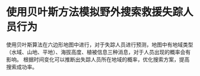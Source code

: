 # 使用贝叶斯方法模拟野外搜索救援失踪人员行为

使用贝叶斯算法在六边形地图中进行，对于失踪人员进行预测，地图中有地域类型（水域、山地、平地）、海拔高度、植被信息三种消息，对于人员出现的概率会有影响。
根据时间变化可以推断出失踪人员所在地域的概率，优化搜索方案，提高搜索成功率。


